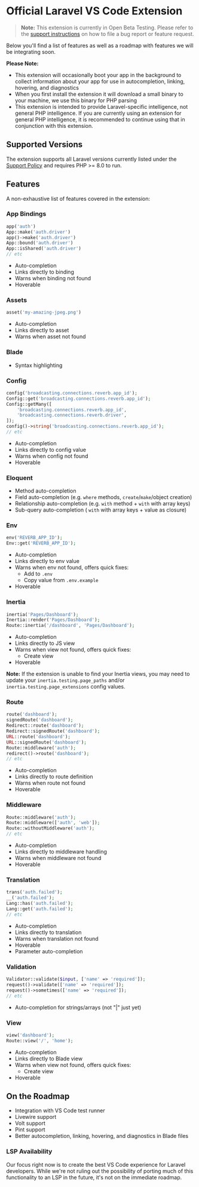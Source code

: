 # Official Laravel VS Code Extension

> **Note:** This extension is currently in Open Beta Testing. Please refer to the [support instructions](./SUPPORT.md) on how to file a bug report or feature request.

Below you'll find a list of features as well as a roadmap with features we will be integrating soon.

**Please Note:**

-   This extension will occasionally boot your app in the background to collect information about your app for use in autocompletion, linking, hovering, and diagnostics
-   When you first install the extension it will download a small binary to your machine, we use this binary for PHP parsing
-   This extension is intended to provide Laravel-specific intelligence, not general PHP intelligence. If you are currently using an extension for general PHP intelligence, it is recommended to continue using that in conjunction with this extension.

## Supported Versions

The extension supports all Laravel versions currently listed under the [Support Policy](https://laravel.com/docs/releases#support-policy) and requires PHP >= 8.0 to run.

## Features

A non-exhaustive list of features covered in the extension:

### App Bindings

```php
app('auth')
App::make('auth.driver')
app()->make('auth.driver')
App::bound('auth.driver')
App::isShared('auth.driver')
// etc
```

-   Auto-completion
-   Links directly to binding
-   Warns when binding not found
-   Hoverable

### Assets

```php
asset('my-amazing-jpeg.png')
```

-   Auto-completion
-   Links directly to asset
-   Warns when asset not found

<!--
### Auth

```php
Gate::has('viewNova');
Gate::allows('viewNova');
// etc
```

-   Auto-completion
-   Links directly to gate
-   Warns when gate not found
-->

### Blade

-   Syntax highlighting

### Config

```php
config('broadcasting.connections.reverb.app_id');
Config::get('broadcasting.connections.reverb.app_id');
Config::getMany([
    'broadcasting.connections.reverb.app_id',
    'broadcasting.connections.reverb.driver',
]);
config()->string('broadcasting.connections.reverb.app_id');
// etc
```

-   Auto-completion
-   Links directly to config value
-   Warns when config not found
-   Hoverable

### Eloquent

-   Method auto-completion
-   Field auto-completion (e.g. `where` methods, `create`/`make`/object creation)
-   Relationship auto-completion (e.g. `with` method + `with` with array keys)
-   Sub-query auto-completion ( `with` with array keys + value as closure)

### Env

```php
env('REVERB_APP_ID');
Env::get('REVERB_APP_ID');
```

-   Auto-completion
-   Links directly to env value
-   Warns when env not found, offers quick fixes:
    -   Add to `.env`
    -   Copy value from `.env.example`
-   Hoverable

### Inertia

```php
inertia('Pages/Dashboard');
Inertia::render('Pages/Dashboard');
Route::inertia('/dashboard', 'Pages/Dashboard');
```

-   Auto-completion
-   Links directly to JS view
-   Warns when view not found, offers quick fixes:
    -   Create view
-   Hoverable

**Note:** If the extension is unable to find your Inertia views, you may need to update your `inertia.testing.page_paths` and/or `inertia.testing.page_extensions` config values.

### Route

```php
route('dashboard');
signedRoute('dashboard');
Redirect::route('dashboard');
Redirect::signedRoute('dashboard');
URL::route('dashboard');
URL::signedRoute('dashboard');
Route::middleware('auth');
redirect()->route('dashboard');
// etc
```

-   Auto-completion
-   Links directly to route definition
-   Warns when route not found
-   Hoverable

### Middleware

```php
Route::middleware('auth');
Route::middleware(['auth', 'web']);
Route::withoutMiddleware('auth');
// etc
```

-   Auto-completion
-   Links directly to middleware handling
-   Warns when middleware not found
-   Hoverable

### Translation

```php
trans('auth.failed');
__('auth.failed');
Lang::has('auth.failed');
Lang::get('auth.failed');
// etc
```

-   Auto-completion
-   Links directly to translation
-   Warns when translation not found
-   Hoverable
-   Parameter auto-completion

### Validation

```php
Validator::validate($input, ['name' => 'required']);
request()->validate(['name' => 'required']);
request()->sometimes(['name' => 'required']);
// etc
```

-   Auto-completion for strings/arrays (not "|" just yet)

### View

```php
view('dashboard');
Route::view('/', 'home');
```

-   Auto-completion
-   Links directly to Blade view
-   Warns when view not found, offers quick fixes:
    -   Create view
-   Hoverable

## On the Roadmap

-   Integration with VS Code test runner
-   Livewire support
-   Volt support
-   Pint support
-   Better autocompletion, linking, hovering, and diagnostics in Blade files

### LSP Availability

Our focus right now is to create the best VS Code experience for Laravel developers. While we're not ruling out the possibility of porting much of this functionality to an LSP in the future, it's not on the immediate roadmap.
